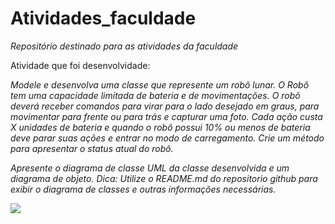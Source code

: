 <h1>Atividades_faculdade</h1>
<i>Repositório destinado para as atividades da faculdade</i>

Atividade que foi desenvolvidade:

<i>Modele e desenvolva uma classe que represente um robô lunar. O Robô tem uma capacidade limitada de bateria e de movimentações.
O robô deverá receber comandos para virar para o lado desejado em graus, para movimentar para frente ou para trás e capturar uma foto.
Cada ação custa X unidades de bateria e quando o robô possui 10% ou menos de bateria deve parar suas ações e entrar no modo de carregamento.
Crie um método para apresentar o status atual do robô.
 
Apresente o diagrama de classe UML da classe desenvolvida e um diagrama de objeto.
Dica: Utilize o README.md do repositorio github para exibir o diagrama de classes e outras informações necessárias.</i>

<img src=”https://github.com/defariamatheush/Atividades_faculdade/blob/main/Robo_Lunar/DiagramaUML_POO.png”>

